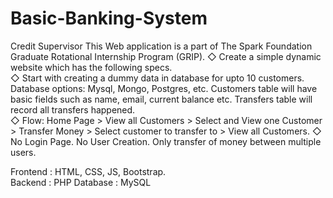# Basic-Banking-System
Credit Supervisor 
This Web application is a part of The Spark Foundation Graduate Rotational Internship Program (GRIP). 
◇ Create a simple dynamic website which has the following specs.  
◇ Start with creating a dummy data in database for upto 10 customers. Database options: Mysql, Mongo, Postgres, etc. Customers table will have basic fields such as name, email, current balance etc. Transfers table will record all transfers happened.   
◇ Flow: Home Page > View all Customers > Select and View one Customer > Transfer Money > Select customer to transfer to > View all Customers. 
◇ No Login Page. No User Creation. Only transfer of money between multiple users. 

Frontend : HTML, CSS, JS, Bootstrap.  
Backend : PHP 
Database : MySQL
